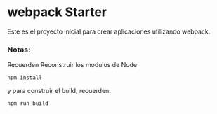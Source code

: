 # webpack Starter

Este es el proyecto inicial para crear aplicaciones
utilizando webpack.

### Notas:

Recuerden Reconstruir los modulos de Node

```
npm install
```

y para construir el build, recuerden:

```
npm run build
```
